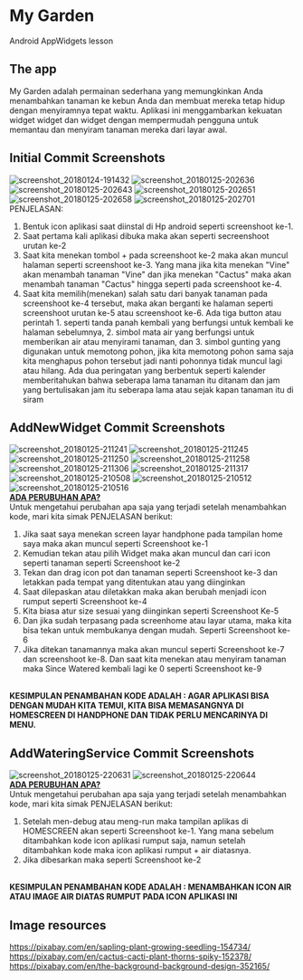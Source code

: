 # My Garden
Android AppWidgets lesson

## The app
My Garden adalah permainan sederhana yang memungkinkan Anda menambahkan tanaman ke kebun Anda dan membuat mereka tetap hidup dengan menyiramnya tepat waktu.
Aplikasi ini menggambarkan kekuatan widget widget dan widget dengan mempermudah pengguna untuk memantau dan menyiram tanaman mereka dari layar awal.

## Initial Commit Screenshots

![screenshot_20180124-191432](https://user-images.githubusercontent.com/21364340/35390027-de40ce5c-018e-11e8-9e66-28abef7c0c7b.png)
![screenshot_20180125-202636](https://user-images.githubusercontent.com/21364340/35390732-468771d0-0191-11e8-9ee8-007a6d03da3f.png)
![screenshot_20180125-202643](https://user-images.githubusercontent.com/21364340/35390734-4ad57796-0191-11e8-9175-0ba929d61129.png)
![screenshot_20180125-202651](https://user-images.githubusercontent.com/21364340/35390736-4dfa26b0-0191-11e8-8604-022c6be7e0c7.png)
![screenshot_20180125-202658](https://user-images.githubusercontent.com/21364340/35390737-4e895e7a-0191-11e8-89b2-3af2698f25a8.png)
![screenshot_20180125-202701](https://user-images.githubusercontent.com/21364340/35390739-4f4e6b5c-0191-11e8-95fe-089e0348e4c5.png)
<br>
PENJELASAN: <br>
<ol>
  <li> Bentuk icon aplikasi saat diinstal di Hp android seperti screenshoot ke-1. </li> 
  <li> Saat pertama kali aplikasi dibuka maka akan seperti secreenshoot urutan ke-2 </li>
  <li> Saat kita menekan tombol + pada screenshoot ke-2 maka akan muncul halaman seperti screenshoot ke-3. Yang mana jika kita menekan "Vine" akan menambah tanaman "Vine" dan jika menekan "Cactus" maka akan menambah tanaman "Cactus" hingga seperti pada screenshoot ke-4.</li> 
  <li> Saat kita memilih(menekan) salah satu dari banyak tanaman pada screenshoot ke-4 tersebut, maka akan berganti ke halaman seperti screenshoot urutan ke-5 atau screenshoot ke-6. Ada tiga button atau perintah 1. seperti tanda panah kembali yang berfungsi untuk kembali ke halaman sebelumnya, 2. simbol mata air yang berfungsi untuk memberikan air atau menyirami tanaman, dan 3. simbol gunting yang digunakan untuk memotong pohon, jika kita memotong pohon sama saja kita menghapus pohon tersebut jadi nanti pohonnya tidak muncul lagi atau hilang. Ada dua peringatan yang berbentuk seperti kalender memberitahukan bahwa seberapa lama tanaman itu ditanam dan jam yang bertulisakan jam itu seberapa lama atau sejak kapan tanaman itu di siram </li>
</ol>

## AddNewWidget Commit Screenshots
![screenshot_20180125-211241](https://user-images.githubusercontent.com/21364340/35392813-e7edc5a0-0197-11e8-8ad8-f996576acb0a.png)
![screenshot_20180125-211245](https://user-images.githubusercontent.com/21364340/35392817-e83f03c0-0197-11e8-8b27-e217d98ee526.png)
![screenshot_20180125-211250](https://user-images.githubusercontent.com/21364340/35392818-e89ad006-0197-11e8-9b3c-b627e0a7e93d.png)
![screenshot_20180125-211258](https://user-images.githubusercontent.com/21364340/35392819-e8eef3c0-0197-11e8-9285-39735f96f024.png)
![screenshot_20180125-211306](https://user-images.githubusercontent.com/21364340/35392821-e95b71ee-0197-11e8-813b-709923c75684.png)
![screenshot_20180125-211317](https://user-images.githubusercontent.com/21364340/35392822-e9acc260-0197-11e8-87c3-a4b46f78c4f0.png)
![screenshot_20180125-210508](https://user-images.githubusercontent.com/21364340/35392804-e6d1e99e-0197-11e8-9f95-749be5395b75.png)
![screenshot_20180125-210512](https://user-images.githubusercontent.com/21364340/35392807-e7322d68-0197-11e8-84bb-b878e78e6529.png)
![screenshot_20180125-210516](https://user-images.githubusercontent.com/21364340/35392809-e7a417fc-0197-11e8-9c62-0d59399b2873.png)
<br>
<u> <b> ADA PERUBUHAN APA? </b> </u> <br>
Untuk mengetahui perubahan apa saja yang terjadi setelah menambahkan kode, mari kita simak PENJELASAN berikut: <br>
<ol>
  <li> Jika saat saya menekan screen layar handphone pada tampilan home saya maka akan muncul seperti Screenshoot ke-1 </li>
  <li> Kemudian tekan atau pilih Widget maka akan muncul dan cari icon seperti tanaman seperti Screenshoot ke-2 </li>
  <li> Tekan dan drag icon pot dan tanaman seperti Screenshoot ke-3 dan letakkan pada tempat yang ditentukan atau yang diinginkan</li>
  <li> Saat dilepaskan atau diletakkan maka akan berubah menjadi icon rumput seperti Screenshoot ke-4</li>
  <li> Kita biasa atur size sesuai yang diinginkan seperti Screenshoot Ke-5</li>
  <li> Dan jika sudah terpasang pada screenhome atau layar utama, maka kita bisa tekan untuk membukanya dengan mudah. Seperti Screenshoot ke-6 </li>
  <li> Jika ditekan tanamannya maka akan muncul seperti Screenshoot ke-7 dan screenshoot ke-8. Dan saat kita menekan atau menyiram tanaman maka Since Watered kembali lagi ke 0 seperti Screenshoot ke-9 </li>
  </ol>
  <br>
  <b> KESIMPULAN PENAMBAHAN KODE ADALAH : AGAR APLIKASI BISA DENGAN MUDAH KITA TEMUI, KITA BISA MEMASANGNYA DI HOMESCREEN DI HANDPHONE DAN TIDAK PERLU MENCARINYA DI MENU. </b>
  <br>
  
## AddWateringService Commit Screenshots
![screenshot_20180125-220631](https://user-images.githubusercontent.com/21364340/35396028-bae31e94-01a0-11e8-800f-66656a2d1ba1.png)
![screenshot_20180125-220644](https://user-images.githubusercontent.com/21364340/35396029-bb2bff74-01a0-11e8-9a0e-cd93376bf0bd.png)
<br>
<u> <b> ADA PERUBUHAN APA? </b> </u> <br>
Untuk mengetahui perubahan apa saja yang terjadi setelah menambahkan kode, mari kita simak PENJELASAN berikut: <br>
<ol>
  <li> Setelah men-debug atau meng-run maka tampilan aplikas di HOMESCREEN akan seperti Screenshoot ke-1. Yang mana sebelum ditambahkan kode icon aplikasi rumput saja, namun setelah ditambahkan kode maka icon aplikasi rumput + air diatasnya. </li>
  <li> Jika dibesarkan maka seperti Screenshoot ke-2 </li>
  </ol>
  <br>
  <b> KESIMPULAN PENAMBAHAN KODE ADALAH : MENAMBAHKAN ICON AIR ATAU IMAGE AIR DIATAS RUMPUT PADA ICON APLIKASI INI </b>
  <br>
  
  
## Image resources
https://pixabay.com/en/sapling-plant-growing-seedling-154734/
https://pixabay.com/en/cactus-cacti-plant-thorns-spiky-152378/
https://pixabay.com/en/the-background-background-design-352165/
